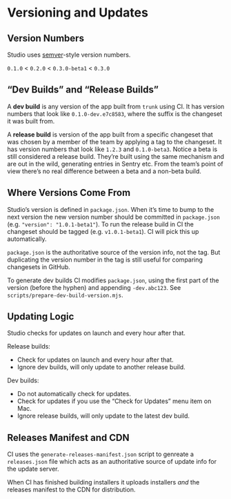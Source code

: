 # Versioning and Updates

## Version Numbers

Studio uses [semver](https://semver.org/)-style version numbers.

`0.1.0` < `0.2.0` < `0.3.0-beta1` < `0.3.0`

## “Dev Builds” and “Release Builds”

A **dev build** is any version of the app built from `trunk` using CI. It has
version numbers that look like `0.1.0-dev.e7c8583`, where the suffix is the
changeset it was built from.

A **release build** is version of the app built from a specific changeset that
was chosen by a member of the team by applying a tag to the changeset. It has
version numbers that look like `1.2.3` and `0.1.0-beta3`. Notice a beta is
still considered a release build. They’re built using the same mechanism and are
out in the wild, generating entries in Sentry etc. From the team’s point of view
there’s no real difference between a beta and a non-beta build.

## Where Versions Come From

Studio’s version is defined in `package.json`. When it’s time to bump to the next
version the new version number should be committed in `package.json`
(e.g. `"version": "1.0.1-beta1"`). To run the release build in CI the changeset
should be tagged (e.g. `v1.0.1-beta1`). CI will pick this up automatically.

`package.json` is the authoritative source of the version info, not the tag. But
duplicating the version number in the tag is still useful for comparing
changesets in GitHub.

To generate dev builds CI modifies `package.json`, using the first part of the
version (before the hyphen) and appending `-dev.abc123`.
See `scripts/prepare-dev-build-version.mjs`.

## Updating Logic

Studio checks for updates on launch and every hour after that.

Release builds:

- Check for updates on launch and every hour after that.
- Ignore dev builds, will only update to another release build.

Dev builds:

- Do not automatically check for updates.
- Check for updates if you use the “Check for Updates” menu item on Mac.
- Ignore release builds, will only update to the latest dev build.

## Releases Manifest and CDN

CI uses the `generate-releases-manifest.json` script to genreate a
`releases.json` file which acts as an authoritative source of update info for
the update server.

When CI has finished building installers it uploads installers _and_ the
releases manifest to the CDN for distribution.
